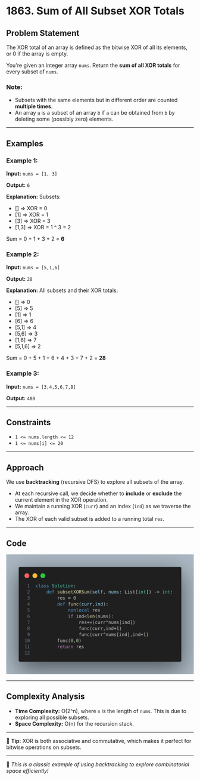 # 1863. Sum of All Subset XOR Totals

## Problem Statement

The XOR total of an array is defined as the bitwise XOR of all its elements, or 0 if the array is empty.

You're given an integer array `nums`. Return the **sum of all XOR totals** for every subset of `nums`.

### Note:

- Subsets with the same elements but in different order are counted **multiple times**.
- An array `a` is a subset of an array `b` if `a` can be obtained from `b` by deleting some (possibly zero) elements.

---

## Examples

### Example 1:

**Input:** `nums = [1, 3]`

**Output:** `6`

**Explanation:**
Subsets:

- [] => XOR = 0
- [1] => XOR = 1
- [3] => XOR = 3
- [1,3] => XOR = 1 ^ 3 = 2

Sum = 0 + 1 + 3 + 2 = **6**

### Example 2:

**Input:** `nums = [5,1,6]`

**Output:** `28`

**Explanation:**
All subsets and their XOR totals:

- [] => 0
- [5] => 5
- [1] => 1
- [6] => 6
- [5,1] => 4
- [5,6] => 3
- [1,6] => 7
- [5,1,6] => 2

Sum = 0 + 5 + 1 + 6 + 4 + 3 + 7 + 2 = **28**

### Example 3:

**Input:** `nums = [3,4,5,6,7,8]`

**Output:** `480`

---

## Constraints

- `1 <= nums.length <= 12`
- `1 <= nums[i] <= 20`

---

## Approach

We use **backtracking** (recursive DFS) to explore all subsets of the array.

- At each recursive call, we decide whether to **include** or **exclude** the current element in the XOR operation.
- We maintain a running XOR (`curr`) and an index (`ind`) as we traverse the array.
- The XOR of each valid subset is added to a running total `res`.

---

## Code

![Code Image](image.png)

---

## Complexity Analysis

- **Time Complexity:** O(2^n), where `n` is the length of `nums`. This is due to exploring all possible subsets.
- **Space Complexity:** O(n) for the recursion stack.

---

📌 **Tip:** XOR is both associative and commutative, which makes it perfect for bitwise operations on subsets.

---

🧠 *This is a classic example of using backtracking to explore combinatorial space efficiently!*

